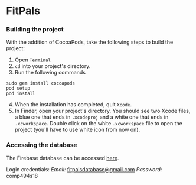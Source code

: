# FitPals

### Building the project
With the addition of CocoaPods, take the following steps to build the project:
1. Open `Terminal`
2. `cd` into your project's directory.
3. Run the following commands
```
sudo gem install cocoapods
pod setup
pod install
```
4. When the installation has completed, quit `Xcode`.
5. In Finder, open your project's directory. You should see two Xcode files, a blue one that ends in `.xcodeproj` and a white one that ends in `.xcworkspace`. Double click on the white `.xcworkspace` file to open the project (you'll have to use white icon from now on).


### Accessing the database
The Firebase database can be accessed [here](www.firebase.google.com).

Login credentials:
  *Email:* fitpalsdatabase@gmail.com
  *Password:* comp494s18
